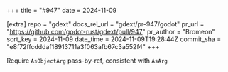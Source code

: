 +++
title = "#947"
date = 2024-11-09

[extra]
repo = "gdext"
docs_rel_url = "gdext/pr-947/godot"
pr_url = "https://github.com/godot-rust/gdext/pull/947"
pr_author = "Bromeon"
sort_key = 2024-11-09
date_time = 2024-11-09T19:28:44Z
commit_sha = "e8f72ffcdddaf18913711a3f063afb67c3a552f4"
+++

Require `AsObjectArg` pass-by-ref, consistent with `AsArg`
